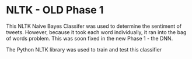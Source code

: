 # NLTK - OLD Phase 1

This NLTK Naive Bayes Classifer was used to determine the sentiment of tweets. However, because it took each word individually, it ran into the bag of words problem. This was soon fixed in the new Phase 1 - the DNN.

The Python NLTK library was used to train and test this classifier


